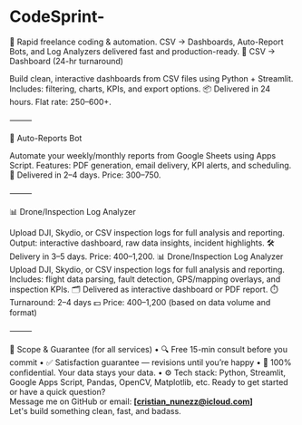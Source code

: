 # CodeSprint-
🚀 Rapid freelance coding &amp; automation. CSV → Dashboards, Auto-Report Bots, and Log Analyzers delivered fast and production-ready.
🚀 CSV → Dashboard (24-hr turnaround)

Build clean, interactive dashboards from CSV files using Python + Streamlit.
Includes: filtering, charts, KPIs, and export options.
📦 Delivered in 24 hours. Flat rate: $250–$600+.

⸻

🤖 Auto-Reports Bot

Automate your weekly/monthly reports from Google Sheets using Apps Script.
Features: PDF generation, email delivery, KPI alerts, and scheduling.
💼 Delivered in 2–4 days. Price: $300–$750.

⸻

📊 Drone/Inspection Log Analyzer

Upload DJI, Skydio, or CSV inspection logs for full analysis and reporting.
Output: interactive dashboard, raw data insights, incident highlights.
🛠️ Delivery in 3–5 days. Price: $400–$1,200.
📊 Drone/Inspection Log Analyzer
Upload DJI, Skydio, or CSV inspection logs for full analysis and reporting.
Includes: flight data parsing, fault detection, GPS/mapping overlays, and inspection KPIs.
🗂 Delivered as interactive dashboard or PDF report.
⏱ Turnaround: 2–4 days
💵 Price: $400–$1,200 (based on data volume and format)

⸻

🎯 Scope & Guarantee (for all services)
	•	🔍 Free 15-min consult before you commit
	•	✅ Satisfaction guarantee — revisions until you’re happy
	•	🔐 100% confidential. Your data stays your data.
	•	⚙️ Tech stack: Python, Streamlit, Google Apps Script, Pandas, OpenCV, Matplotlib, etc.
Ready to get started or have a quick question?  
Message me on GitHub or email: **[cristian_nunezz@icloud.com]**  
Let's build something clean, fast, and badass.  

